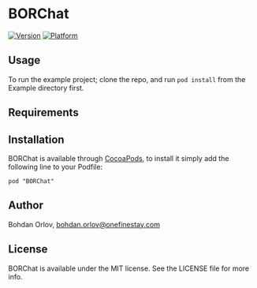 # BORChat

[![Version](http://cocoapod-badges.herokuapp.com/v/BORChat/badge.png)](http://cocoadocs.org/docsets/BORChat)
[![Platform](http://cocoapod-badges.herokuapp.com/p/BORChat/badge.png)](http://cocoadocs.org/docsets/BORChat)

## Usage

To run the example project; clone the repo, and run `pod install` from the Example directory first.

## Requirements

## Installation

BORChat is available through [CocoaPods](http://cocoapods.org), to install
it simply add the following line to your Podfile:

    pod "BORChat"

## Author

Bohdan Orlov, bohdan.orlov@onefinestay.com

## License

BORChat is available under the MIT license. See the LICENSE file for more info.


